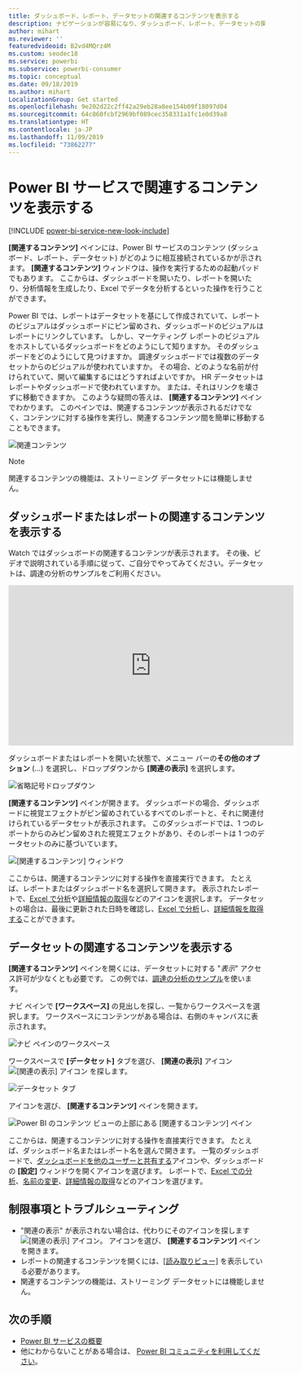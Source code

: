 ```yaml
---
title: ダッシュボード、レポート、データセットの関連するコンテンツを表示する
description: ナビゲーションが容易になり、ダッシュボード、レポート、データセットの関連するコンテンツを表示できます
author: mihart
ms.reviewer: ''
featuredvideoid: B2vd4MQrz4M
ms.custom: seodec18
ms.service: powerbi
ms.subservice: powerbi-consumer
ms.topic: conceptual
ms.date: 09/18/2019
ms.author: mihart
LocalizationGroup: Get started
ms.openlocfilehash: 9e202d22c2ff42a29eb28a8ee154b09f18097d04
ms.sourcegitcommit: 64c860fcbf2969bf089cec358331a1fc1e0d39a8
ms.translationtype: HT
ms.contentlocale: ja-JP
ms.lasthandoff: 11/09/2019
ms.locfileid: "73862277"
---
```

# <a name="view-related-content-in-the-power-bi-service"></a>Power BI サービスで関連するコンテンツを表示する

[!INCLUDE [power-bi-service-new-look-include](../includes/power-bi-service-new-look-include.md)]

**[関連するコンテンツ]** ペインには、Power BI サービスのコンテンツ (ダッシュボード、レポート、データセット) がどのように相互接続されているかが示されます。 **[関連するコンテンツ]** ウィンドウは、操作を実行するための起動パッドでもあります。 ここからは、ダッシュボードを開いたり、レポートを開いたり、分析情報を生成したり、Excel でデータを分析するといった操作を行うことができます。  

Power BI では、レポートはデータセットを基にして作成されていて、レポートのビジュアルはダッシュボードにピン留めされ、ダッシュボードのビジュアルはレポートにリンクしています。 しかし、マーケティング レポートのビジュアルをホストしているダッシュボードをどのようにして知りますか。 そのダッシュボードをどのようにして見つけますか。 調達ダッシュボードでは複数のデータセットからのビジュアルが使われていますか。 その場合、どのような名前が付けられていて、開いて編集するにはどうすればよいですか。 HR データセットはレポートやダッシュボードで使われていますか。 または、それはリンクを壊さずに移動できますか。 このような疑問の答えは、 **[関連するコンテンツ]** ペインでわかります。  このペインでは、関連するコンテンツが表示されるだけでなく、コンテンツに対する操作を実行し、関連するコンテンツ間を簡単に移動することもできます。

![関連コンテンツ](./media/end-user-related/power-bi-list.png)

> [!NOTE]
> 関連するコンテンツの機能は、ストリーミング データセットには機能しません。
> 
> 

## <a name="view-related-content-for-a-dashboard-or-report"></a>ダッシュボードまたはレポートの関連するコンテンツを表示する
Watch ではダッシュボードの関連するコンテンツが表示されます。 その後、ビデオで説明されている手順に従って、ご自分でやってみてください。データセットは、調達の分析のサンプルをご利用ください。

<iframe width="560" height="315" src="https://www.youtube.com/embed/B2vd4MQrz4M#t=3m05s" frameborder="0" allowfullscreen></iframe>

ダッシュボードまたはレポートを開いた状態で、メニュー バーの**その他のオプション** (...) を選択し、ドロップダウンから **[関連の表示]** を選択します。

![省略記号ドロップダウン](./media/end-user-related/power-bi-dropdown.png)

**[関連するコンテンツ]** ペインが開きます。 ダッシュボードの場合、ダッシュボードに視覚エフェクトがピン留めされているすべてのレポートと、それに関連付けられているデータセットが表示されます。 このダッシュボードでは、1 つのレポートからのみピン留めされた視覚エフェクトがあり、そのレポートは 1 つのデータセットのみに基づいています。 

![[関連するコンテンツ] ウィンドウ](./media/end-user-related/power-bi-view-related-dashboard.png)

ここからは、関連するコンテンツに対する操作を直接実行できます。  たとえば、レポートまたはダッシュボード名を選択して開きます。  表示されたレポートで、[Excel で分析](../service-analyze-in-excel.md)や[詳細情報の取得](end-user-insights.md)などのアイコンを選択します。 データセットの場合は、最後に更新された日時を確認し、[Excel で分析](../service-analyze-in-excel.md)し、[詳細情報を取得する](end-user-insights.md)ことができます。  



## <a name="view-related-content-for-a-dataset"></a>データセットの関連するコンテンツを表示する
**[関連するコンテンツ]** ペインを開くには、データセットに対する "*表示*" アクセス許可が少なくとも必要です。 この例では、[調達の分析のサンプル](../sample-procurement.md)を使います。

ナビ ペインで **[ワークスペース]** の見出しを探し、一覧からワークスペースを選択します。 ワークスペースにコンテンツがある場合は、右側のキャンバスに表示されます。 

![ナビ ペインのワークスペース](./media/end-user-related/power-bi-workspace.png)


ワークスペースで **[データセット]** タブを選び、 **[関連の表示]** アイコン ![[関連の表示] アイコン](./media/end-user-related/power-bi-view-related-icon-new.png) を探します。

![データセット タブ](./media/end-user-related/power-bi-related-dataset.png)

アイコンを選び、 **[関連するコンテンツ]** ペインを開きます。

![Power BI のコンテンツ ビューの上部にある [関連するコンテンツ] ペイン](media/end-user-related/power-bi-dataset.png)

ここからは、関連するコンテンツに対する操作を直接実行できます。 たとえば、ダッシュボード名またはレポート名を選んで開きます。  一覧のダッシュボードで、[ダッシュボードを他のユーザーと共有する](../service-share-dashboards.md)アイコンや、ダッシュボードの **[設定]** ウィンドウを開くアイコンを選びます。 レポートで、[Excel での分析](../service-analyze-in-excel.md)、[名前の変更](../service-rename.md)、[詳細情報の取得](end-user-insights.md)などのアイコンを選びます。  

## <a name="limitations-and-troubleshooting"></a>制限事項とトラブルシューティング
* "関連の表示" が表示されない場合は、代わりにそのアイコンを探します ![[関連の表示] アイコン](./media/end-user-related/power-bi-view-related-icon-new.png)。 アイコンを選び、 **[関連するコンテンツ]** ペインを開きます。
* レポートの関連するコンテンツを開くには、[[読み取りビュー]](end-user-reading-view.md) を表示している必要があります。
* 関連するコンテンツの機能は、ストリーミング データセットには機能しません。

## <a name="next-steps"></a>次の手順
* [Power BI サービスの概要](../service-get-started.md)
* 他にわからないことがある場合は、 [Power BI コミュニティを利用してください](https://community.powerbi.com/)。


